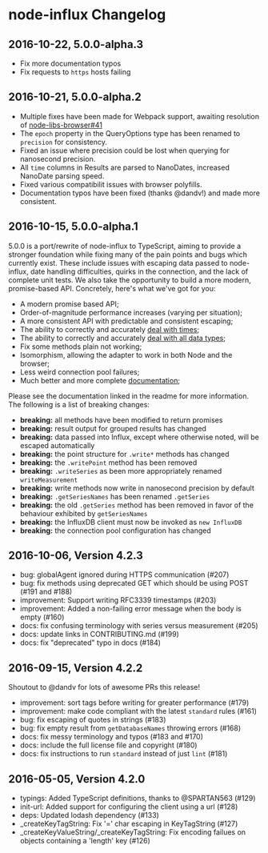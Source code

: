 # node-influx Changelog

## 2016-10-22, 5.0.0-alpha.3

* Fix more documentation typos
* Fix requests to `https` hosts failing

## 2016-10-21, 5.0.0-alpha.2

* Multiple fixes have been made for Webpack support, awaiting resolution of [node-libs-browser#41](https://github.com/webpack/node-libs-browser/pull/41)
* The `epoch` property in the QueryOptions type has been renamed to `precision` for consistency.
* Fixed an issue where precision could be lost when querying for nanosecond precision.
* All `time` columns in Results are parsed to NanoDates, increased NanoDate parsing speed.
* Fixed various compatibilit issues with browser polyfills.
* Documentation typos have been fixed (thanks @dandv!) and made more consistent.

## 2016-10-15, 5.0.0-alpha.1

5.0.0 is a port/rewrite of node-influx to TypeScript, aiming to provide a stronger foundation while fixing many of the pain points and bugs which currently exist. These include issues with escaping data passed to node-influx, date handling difficulties, quirks in the connection, and the lack of complete unit tests. We also take the opportunity to build a more modern, promise-based API. Concretely, here's what we've got for you:

- A modern promise based API;
- Order-of-magnitude performance increases (varying per situation);
- A more consistent API with predictable and consistent escaping;
- The ability to correctly and accurately [deal with times](https://node-influx.github.io/manual/usage.html#a-moment-for-times);
- The ability to correctly and accurately [deal with all data types](https://node-influx.github.io/typedef/index.html#static-typedef-SchemaOptions);
- Fix some methods plain not working;
- Isomorphism, allowing the adapter to work in both Node and the browser;
- Less weird connection pool failures;
- Much better and more complete [documentation](https://node-influx.github.io/class/src/index.js~InfluxDB.html);

Please see the documentation linked in the readme for more information. The following is a list of breaking changes:

* **breaking:** all methods have been modified to return promises
* **breaking:** result output for grouped results has changed
* **breaking:** data passed into Influx, except where otherwise noted, will be escaped automatically
* **breaking:** the point structure for `.write*` methods has changed
* **breaking:** the `.writePoint` method has been removed
* **breaking:** `.writeSeries` as been more appropriately renamed `writeMeasurement`
* **breaking:** write methods now write in nanosecond precision by default
* **breaking:** `.getSeriesNames` has been renamed `.getSeries`
* **breaking:** the old `.getSeries` method has been removed in favor of the behaviour exhibited by `getSeriesNames`
* **breaking:** the InfluxDB client must now be invoked as `new InfluxDB`
* **breaking:** the connection pool configuration has changed

## 2016-10-06, Version 4.2.3

* bug: globalAgent ignored during HTTPS communication (#207)
* bug: fix methods using deprecated GET which should be using POST (#191 and #188)
* improvement: Support writing RFC3339 timestamps (#203)
* improvement: Added a non-failing error message when the body is empty (#160)
* docs: fix confusing terminology with series versus measurement (#205)
* docs: update links in CONTRIBUTING.md (#199)
* docs: fix "deprecated" typo in docs (#184)

## 2016-09-15, Version 4.2.2

Shoutout to @dandv for lots of awesome PRs this release!

* improvement: sort tags before writing for greater performance (#179)
* improvement: make code compliant with the latest `standard` rules (#161)
* bug: fix escaping of quotes in strings (#183)
* bug: fix empty result from `getDatabaseNames` throwing errors (#168)
* docs: fix messy terminology and typos (#183 and #170)
* docs: include the full license file and copyright (#180)
* docs: fix instructions to run `standard` instead of just `lint` (#181)

## 2016-05-05, Version 4.2.0

* typings: Added TypeScript definitions, thanks to @SPARTAN563 (#129)
* init-url: Added support for configuring the client using a url (#128)
* deps: Updated lodash dependency (#133)
* _createKeyTagString: Fix '=' char escaping in KeyTagString (#127)
* _createKeyValueString/_createKeyTagString: Fix encoding failues on objects containing a 'length' key (#126)
